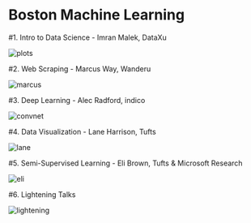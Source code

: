 **Boston Machine Learning**
===================

#1. Intro to Data Science - Imran Malek, DataXu

![plots](http://i.imgur.com/0wJnjgZ.png)

#2. Web Scraping - Marcus Way, Wanderu

![marcus](http://i.imgur.com/TiOGQv6.png)

#3. Deep Learning - Alec Radford, indico

![convnet](http://i.imgur.com/tD8FPcs.gif)

#4. Data Visualization - Lane Harrison, Tufts

![lane](http://i.imgur.com/mk1eQ24.jpg)

#5. Semi-Supervised Learning - Eli Brown, Tufts & Microsoft Research

![eli](http://i.imgur.com/kJzIJdi.png)

#6. Lightening Talks

![lightening](http://i.imgur.com/AWUeSdN.png)